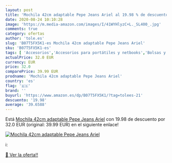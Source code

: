 ```yaml
---
layout: post
title: 'Mochila 42cm adaptable Pepe Jeans Ariel al 19.98 % de descuento'
date: 2020-08-24 10:10:28
image: 'https://m.media-amazon.com/images/I/41WYHlyzC+L._SL400_.jpg'
comments: true
category: ofertas
author: 'tole.es'
slug: 'B07T5FX5K1-es Mochila 42cm adaptable Pepe Jeans Ariel'
sku: 'B07T5FX5K1-es'
tags: [ 'Accesorios','Accesorios para portátiles y netbooks','Bolsas y fundas para portátiles y netbooks','Bolígrafos, lápices y útiles de escritura','Equipaje','Informática','Mochilas','Mochilas para portátiles y netbooks','Mochilas tipo casual','Oficina y papelería','Rotuladores permanentes','Rotuladores y subrayadores','mochila', ]
actualPrice: 32.0 EUR
currency: EUR
price: 32.0
comparePrice: 39.99 EUR
prodname: 'Mochila 42cm adaptable Pepe Jeans Ariel'
country: 'es'
flag: '🇪🇸'
brand: ''
buyurl: 'https://www.amazon.es/dp/B07T5FX5K1/?tag=tolees-21'
descuento: '19.98'
average: '39.6588'
---
```


Está [Mochila 42cm adaptable Pepe Jeans Ariel](https://www.amazon.es/dp/B07T5FX5K1/?tag=tolees-21) con 19.98 de descuento por 32.0 EUR (original: 39.99 EUR) en el siguiente enlace!

[![Mochila 42cm adaptable Pepe Jeans Ariel](https://m.media-amazon.com/images/I/41WYHlyzC+L._SL400_.jpg)](https://www.amazon.es/dp/B07T5FX5K1/?tag=tolees-21)

ℹ️:


[🛒 Ver la oferta!!](https://www.amazon.es/dp/B07T5FX5K1/?tag=tolees-21)
